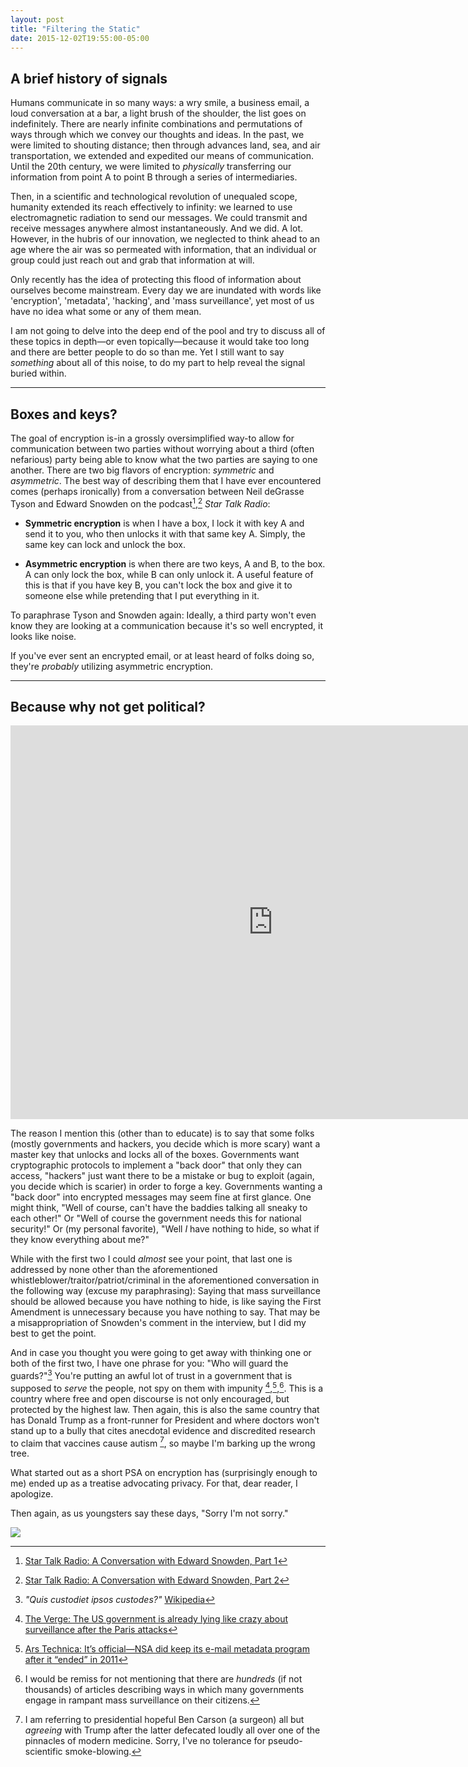 ```yaml
---
layout: post
title: "Filtering the Static"
date: 2015-12-02T19:55:00-05:00
---
```


## A brief history of signals

Humans communicate in so many ways: a wry smile, a business email, a loud conversation at a bar, a light brush of the shoulder, the list goes on indefinitely. There are nearly infinite combinations and permutations of ways through which we convey our thoughts and ideas. In the past, we were limited to shouting distance; then through advances land, sea, and air transportation, we extended and expedited our means of communication. Until the 20th century, we were limited to *physically* transferring our information from point A to point B through a series of intermediaries.

Then, in a scientific and technological revolution of unequaled scope, humanity extended its reach effectively to infinity: we learned to use electromagnetic radiation to send our messages. We could transmit and receive messages anywhere almost instantaneously. And we did. A lot. However, in the hubris of our innovation, we neglected to think ahead to an age where the air was so permeated with information, that an individual or group could just reach out and grab that information at will.

Only recently has the idea of protecting this flood of information about ourselves become mainstream. Every day we are inundated with words like 'encryption', 'metadata', 'hacking', and 'mass surveillance', yet most of us have no idea what some or any of them mean.

I am not going to delve into the deep end of the pool and try to discuss all of these topics in depth—or even topically—because it would take too long and there are better people to do so than me. Yet I still want to say *something* about all of this noise, to do my part to help reveal the signal buried within.

----

## Boxes and keys?

The goal of encryption is-in a grossly oversimplified way-to allow for communication between two parties without worrying about a third (often nefarious) party being able to know what the two parties are saying to one another. There are two big flavors of encryption: *symmetric* and *asymmetric*. The best way of describing them that I have ever encountered comes (perhaps ironically) from a conversation between Neil deGrasse Tyson and Edward Snowden on the podcast[^3],[^4] *Star Talk Radio*: 

* **Symmetric encryption** is when I have a box, I lock it with key A and send it to you, who then unlocks it with that same key A. Simply, the same key can lock and unlock the box.

* **Asymmetric encryption** is when there are two keys, A and B, to the box. A can only lock the box, while B can only unlock it. A useful feature of this is that if you have key B, you can't lock the box and give it to someone else while pretending that I put everything in it.

To paraphrase Tyson and Snowden again: Ideally, a third party won't even know they are looking at a communication because it's so well encrypted, it looks like noise.

If you've ever sent an encrypted email, or at least heard of folks doing so, they're *probably* utilizing asymmetric encryption. 

----

## Because why not get political?

<iframe width="840" height="630" src="https://www.youtube.com/embed/OMOGaugKpzs" frameborder="0" allowfullscreen></iframe>

The reason I mention this (other than to educate) is to say that some folks (mostly governments and hackers, you decide which is more scary) want a master key that unlocks and locks all of the boxes. Governments want cryptographic protocols to implement a "back door" that only they can access, "hackers" just want there to be a mistake or bug to exploit (again, you decide which is scarier) in order to forge a key. Governments wanting a "back door" into encrypted messages may seem fine at first glance. One might think, "Well of course, can't have the baddies talking all sneaky to each other!" Or "Well of course the government needs this for national security!" Or (my personal favorite), "Well *I* have nothing to hide, so what if they know everything about me?" 

While with the first two I could *almost* see your point, that last one is addressed by none other than the aforementioned whistleblower/traitor/patriot/criminal in the aforementioned conversation in the following way (excuse my paraphrasing): Saying that mass surveillance should be allowed because you have nothing to hide, is like saying the First Amendment is unnecessary because you have nothing to say. That may be a misappropriation of Snowden's comment in the interview, but I did my best to get the point. 

And in case you thought you were going to get away with thinking one or both of the first two, I have one phrase for you: "Who will guard the guards?"[^2] You're putting an awful lot of trust in a government that is supposed to *serve* the people, not spy on them with impunity [^5],[^6],[^7]. This is a country where free and open discourse is not only encouraged, but protected by the highest law. Then again, this is also the same country that has Donald Trump as a front-runner for President and where doctors won't stand up to a bully that cites anecdotal evidence and discredited research to claim that vaccines cause autism [^1], so maybe I'm barking up the wrong tree.

What started out as a short PSA on encryption has (surprisingly enough to me) ended up as a treatise advocating privacy. For that, dear reader, I apologize.

Then again, as us youngsters say these days, "Sorry I'm not sorry."

![](https://media.giphy.com/media/h52b5GULWNVRe/giphy.gif)

[^3]: [Star Talk Radio: A Conversation with Edward Snowden, Part 1](http://www.startalkradio.net/show/a-conversation-with-edward-snowden-part-1/)

[^4]: [Star Talk Radio: A Conversation with Edward Snowden, Part 2](http://www.startalkradio.net/show/a-conversation-with-edward-snowden-part-2/)

[^2]: *"Quis custodiet ipsos custodes?"* [Wikipedia](https://en.m.wikipedia.org/wiki/Quis_custodiet_ipsos_custodes%3F)

[^5]: [The Verge: The US government is already lying like crazy about surveillance after the Paris attacks](http://www.theverge.com/2015/11/16/9745932/paris-attack-terrorism-surveillance-cia-brennan)

[^6]: [Ars Technica: It’s official—NSA did keep its e-mail metadata program after it “ended” in 2011](http://arstechnica.com/tech-policy/2015/11/nsa-replaced-secret-e-mail-metadata-program-with-more-expansive-tools/)

[^7]: I would be remiss for not mentioning that there are *hundreds* (if not thousands) of articles describing ways in which many governments engage in rampant mass surveillance on their citizens.

[^1]: I am referring to presidential hopeful Ben Carson (a surgeon) all but *agreeing* with Trump after the latter defecated loudly all over one of the pinnacles of modern medicine. Sorry, I've no tolerance for pseudo-scientific smoke-blowing.